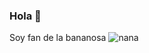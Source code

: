 ### Hola 👋
Soy fan de la bananosa 
![nana](https://user-images.githubusercontent.com/123529080/214476894-cfa0b8cf-58f6-41d4-a862-9f30b661cdf2.png)
